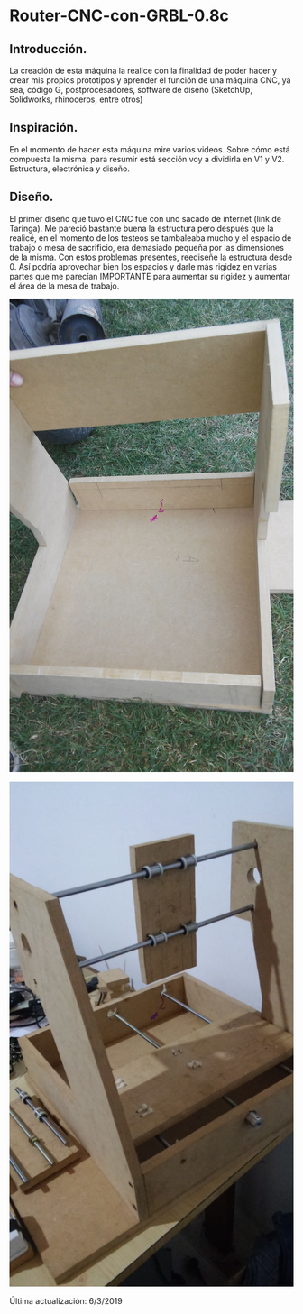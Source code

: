 # Router-CNC-con-GRBL-0.8c
## Introducción.
 
  La creación de esta máquina la realice con la finalidad de poder hacer y crear mis propios prototipos y aprender el función de una máquina CNC, ya sea, código G, postprocesadores, software de diseño (SketchUp, Solidworks, rhinoceros, entre otros)

## Inspiración.

En el momento de hacer esta máquina mire varios videos. Sobre cómo está compuesta la misma, para resumir está sección voy a dividirla en V1 y V2. Estructura, electrónica y diseño.


## Diseño.

El primer diseño que tuvo el CNC fue con uno sacado de internet (link de Taringa). Me pareció bastante buena la estructura pero después que la realicé,  en el momento de los testeos  se tambaleaba mucho y el espacio de trabajo o mesa de sacrificio, era demasiado pequeña por las dimensiones de la misma. Con estos problemas presentes, reediseñe la estructura desde 0. Así podría aprovechar bien los espacios y darle más rigidez en varias partes que me parecían IMPORTANTE para aumentar su rigidez y aumentar el área de la mesa de trabajo.

![IMG-20171118-WA0046](https://raw.githubusercontent.com/pablolezcano/Router-CNC-con-GRBL-0.8c/master/imagenes/CNC%20v1%20-%20Armando%20estructura%20(2).jpeg)

![CNC v1 - Armando estructura (2\)](https://raw.githubusercontent.com/pablolezcano/Router-CNC-con-GRBL-0.8c/master/imagenes/CNC%20v1%20-%20Armando%20estructura%20(5).jpg)

Última actualización: 6/3/2019
